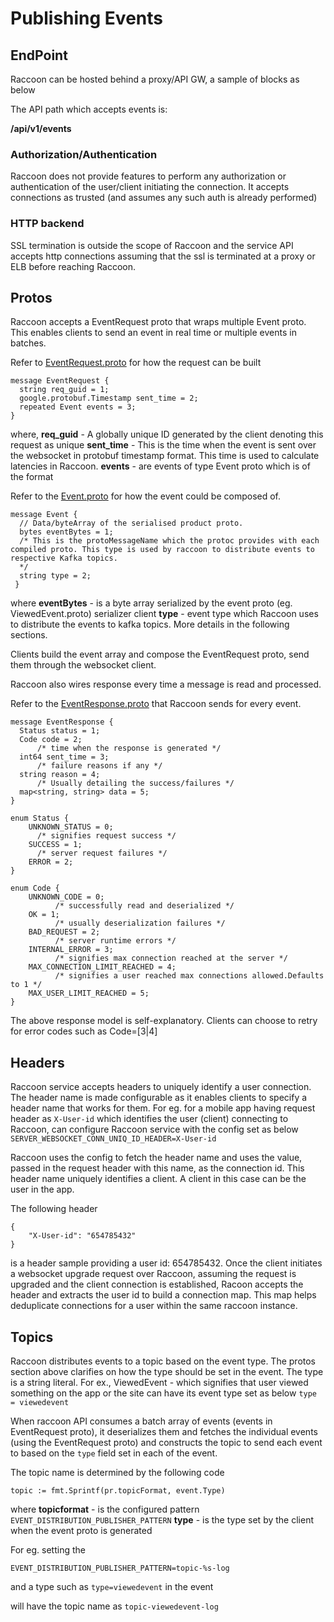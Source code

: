 # Publishing Events

## EndPoint

Raccoon can be hosted behind a proxy/API GW, a sample of blocks as below

The API path which accepts events is:

**/api/v1/events**

### Authorization/Authentication

Raccoon does not provide features to perform any authorization or authentication of the user/client initiating the connection. It accepts connections as trusted \(and assumes any such auth is already performed\)

### HTTP backend

SSL termination is outside the scope of Raccoon and the service API accepts http connections assuming that the ssl is terminated at a proxy or ELB before reaching Raccoon.

## Protos

Raccoon accepts a EventRequest proto that wraps multiple Event proto. This enables clients to send an event in real time or multiple events in batches.

Refer to [EventRequest.proto](https://github.com/odpf/proton/blob/main/odpf/raccoon/EventRequest.proto) for how the request can be built

```text
message EventRequest {
  string req_guid = 1;
  google.protobuf.Timestamp sent_time = 2;
  repeated Event events = 3;
}
```

where, **req\_guid** - A globally unique ID generated by the client denoting this request as unique **sent\_time** - This is the time when the event is sent over the websocket in protobuf timestamp format. This time is used to calculate latencies in Raccoon. **events** - are events of type Event proto which is of the format

Refer to the [Event.proto](https://github.com/odpf/proton/blob/main/odpf/raccoon/Event.proto) for how the event could be composed of.

```text
message Event {
  // Data/byteArray of the serialised product proto.
  bytes eventBytes = 1;
  /* This is the protoMessageName which the protoc provides with each compiled proto. This type is used by raccoon to distribute events to respective Kafka topics.
  */
  string type = 2;
 }
```

where **eventBytes** - is a byte array serialized by the event proto \(eg. ViewedEvent.proto\) serializer client **type** - event type which Raccoon uses to distribute the events to kafka topics. More details in the following sections.

Clients build the event array and compose the EventRequest proto, send them through the websocket client.

Raccoon also wires response every time a message is read and processed.

Refer to the [EventResponse.proto](https://github.com/odpf/proton/blob/main/odpf/raccoon/EventResponse.proto) that Raccoon sends for every event.

```text
message EventResponse {
  Status status = 1;
  Code code = 2;
      /* time when the response is generated */
  int64 sent_time = 3;
      /* failure reasons if any */
  string reason = 4;
      /* Usually detailing the success/failures */
  map<string, string> data = 5;
}

enum Status {
    UNKNOWN_STATUS = 0;
      /* signifies request success */
    SUCCESS = 1;
      /* server request failures */
    ERROR = 2;
}

enum Code {
    UNKNOWN_CODE = 0;
          /* successfully read and deserialized */
    OK = 1;
          /* usually deserialization failures */
    BAD_REQUEST = 2;
          /* server runtime errors */
    INTERNAL_ERROR = 3;
          /* signifies max connection reached at the server */
    MAX_CONNECTION_LIMIT_REACHED = 4;
          /* signifies a user reached max connections allowed.Defaults to 1 */
    MAX_USER_LIMIT_REACHED = 5;
}
```

The above response model is self-explanatory. Clients can choose to retry for error codes such as Code=\[3\|4\]

## Headers

Raccoon service accepts headers to uniquely identify a user connection. The header name is made configurable as it enables clients to specify a header name that works for them. For eg. for a mobile app having request header as `X-User-id` which identifies the user \(client\) connecting to Raccoon, can configure Raccoon service with the config set as below `SERVER_WEBSOCKET_CONN_UNIQ_ID_HEADER=X-User-id`

Raccoon uses the config to fetch the header name and uses the value, passed in the request header with this name, as the connection id. This header name uniquely identifies a client. A client in this case can be the user in the app.

The following header

```text
{
    "X-User-id": "654785432"
}
```

is a header sample providing a user id: 654785432. Once the client initiates a websocket upgrade request over Raccoon, assuming the request is upgraded and the client connection is established, Racoon accepts the header and extracts the user id to build a connection map. This map helps deduplicate connections for a user within the same raccoon instance.

## Topics

Raccoon distributes events to a topic based on the event type. The protos section above clarifies on how the type should be set in the event. The type is a string literal. For ex., ViewedEvent - which signifies that user viewed something on the app or the site can have its event type set as below `type = viewedevent`

When raccoon API consumes a batch array of events \(events in EventRequest proto\), it deserializes them and fetches the individual events \(using the EventRequest proto\) and constructs the topic to send each event to based on the `type` field set in each of the event.

The topic name is determined by the following code

```text
topic := fmt.Sprintf(pr.topicFormat, event.Type)
```

where **topicformat** - is the configured pattern `EVENT_DISTRIBUTION_PUBLISHER_PATTERN` **type** - is the type set by the client when the event proto is generated

For eg. setting the

```text
EVENT_DISTRIBUTION_PUBLISHER_PATTERN=topic-%s-log
```

and a type such as `type=viewedevent` in the event

will have the topic name as `topic-viewedevent-log`

